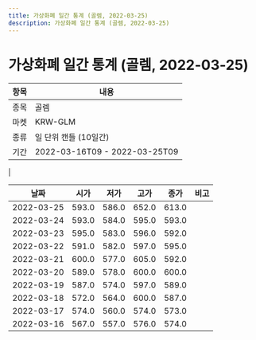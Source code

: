 ```yaml
---
title: 가상화폐 일간 통계 (골렘, 2022-03-25)
description: 가상화폐 일간 통계 (골렘, 2022-03-25)
---
```


가상화폐 일간 통계 (골렘, 2022-03-25)
===

|항목|내용|
|--|--|
|종목|골렘|
|마켓|KRW-GLM|
|종류|일 단위 캔들 (10일간)|
|기간|2022-03-16T09 - 2022-03-25T09
|

|날짜|시가|저가|고가|종가|비고|
|--|--|--|--|--|--|
|2022-03-25|593.0|586.0|652.0|613.0|    |
|2022-03-24|593.0|584.0|595.0|593.0|    |
|2022-03-23|595.0|583.0|596.0|592.0|    |
|2022-03-22|591.0|582.0|597.0|595.0|    |
|2022-03-21|600.0|577.0|605.0|592.0|    |
|2022-03-20|589.0|578.0|600.0|600.0|    |
|2022-03-19|587.0|574.0|597.0|589.0|    |
|2022-03-18|572.0|564.0|600.0|587.0|    |
|2022-03-17|574.0|560.0|574.0|573.0|    |
|2022-03-16|567.0|557.0|576.0|574.0|    |
